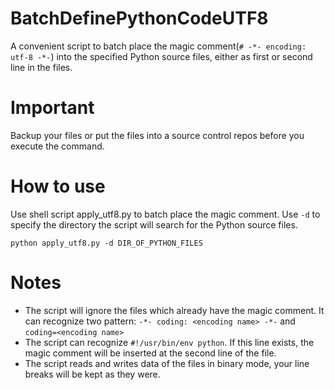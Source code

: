 BatchDefinePythonCodeUTF8
====
A convenient script to batch place the magic comment(`# -*- encoding: utf-8 -*-`) into the specified Python source files, either as first or second line in the files.

Important
====
Backup your files or put the files into a source control repos before you execute the command.

How to use
====
Use shell script apply_utf8.py to batch place the magic comment. Use `-d` to specify the directory the script will search for the Python source files.

```
python apply_utf8.py -d DIR_OF_PYTHON_FILES
```

Notes
====
- The script will ignore the files which already have the magic comment. It can recognize  two pattern: `-*- coding: <encoding name> -*-` and `coding=<encoding name>`
- The script can recognize `#!/usr/bin/env python`. If this line exists, the magic comment will be inserted at the second line of the file.
- The script reads and writes data of the files in binary mode, your line breaks will be kept as they were.